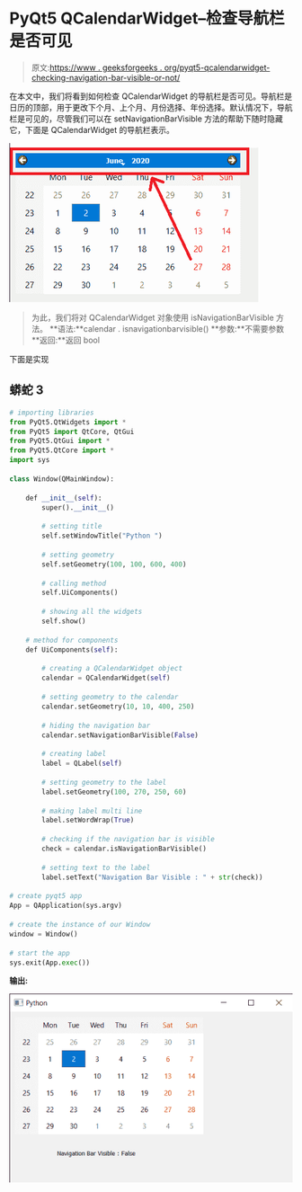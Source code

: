 # PyQt5 QCalendarWidget–检查导航栏是否可见

> 原文:[https://www . geeksforgeeks . org/pyqt5-qcalendarwidget-checking-navigation-bar-visible-or-not/](https://www.geeksforgeeks.org/pyqt5-qcalendarwidget-checking-if-navigation-bar-is-visible-or-not/)

在本文中，我们将看到如何检查 QCalendarWidget 的导航栏是否可见。导航栏是日历的顶部，用于更改下个月、上个月、月份选择、年份选择。默认情况下，导航栏是可见的，尽管我们可以在 setNavigationBarVisible 方法的帮助下随时隐藏它，下面是 QCalendarWidget 的导航栏表示。

![](img/25d66a5c0d26a276abc3b4ca1b0af24e.png)

> 为此，我们将对 QCalendarWidget 对象使用 isNavigationBarVisible 方法。
> **语法:**calendar . isnavigationbarvisible()
> **参数:**不需要参数
> **返回:**返回 bool

下面是实现

## 蟒蛇 3

```py
# importing libraries
from PyQt5.QtWidgets import *
from PyQt5 import QtCore, QtGui
from PyQt5.QtGui import *
from PyQt5.QtCore import *
import sys

class Window(QMainWindow):

    def __init__(self):
        super().__init__()

        # setting title
        self.setWindowTitle("Python ")

        # setting geometry
        self.setGeometry(100, 100, 600, 400)

        # calling method
        self.UiComponents()

        # showing all the widgets
        self.show()

    # method for components
    def UiComponents(self):

        # creating a QCalendarWidget object
        calendar = QCalendarWidget(self)

        # setting geometry to the calendar
        calendar.setGeometry(10, 10, 400, 250)

        # hiding the navigation bar
        calendar.setNavigationBarVisible(False)

        # creating label
        label = QLabel(self)

        # setting geometry to the label
        label.setGeometry(100, 270, 250, 60)

        # making label multi line
        label.setWordWrap(True)

        # checking if the navigation bar is visible
        check = calendar.isNavigationBarVisible()

        # setting text to the label
        label.setText("Navigation Bar Visible : " + str(check))

# create pyqt5 app
App = QApplication(sys.argv)

# create the instance of our Window
window = Window()

# start the app
sys.exit(App.exec())
```

**输出:**

![](img/83b121546ae1b5bc6b40dee917649419.png)